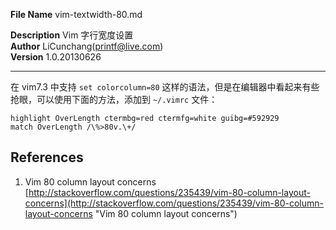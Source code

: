 **File Name** vim-textwidth-80.md  

**Description** Vim 字行宽度设置   
**Author** LiCunchang(printf@live.com)  
**Version** 1.0.20130626  

------

在 vim7.3 中支持 `set colorcolumn=80` 这样的语法，但是在编辑器中看起来有些抢眼，可以使用下面的方法，添加到 `~/.vimrc` 文件：

    highlight OverLength ctermbg=red ctermfg=white guibg=#592929
    match OverLength /\%>80v.\+/

## References
1. Vim 80 column layout concerns [http://stackoverflow.com/questions/235439/vim-80-column-layout-concerns](http://stackoverflow.com/questions/235439/vim-80-column-layout-concerns "Vim 80 column layout concerns")
